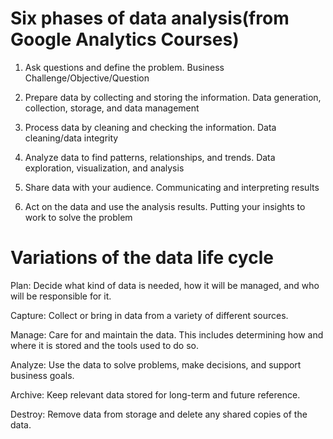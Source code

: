 # Six phases of data analysis(from Google Analytics Courses)

1. Ask questions and define the problem.
Business Challenge/Objective/Question

2. Prepare data by collecting and storing the information.
 Data generation, collection, storage, and data management
 
3. Process data by cleaning and checking the information.
Data cleaning/data integrity

4. Analyze data to find patterns, relationships, and trends.
Data exploration, visualization, and analysis

5. Share data with your audience.
Communicating and interpreting results 

6. Act on the data and use the analysis results.
Putting your insights to work to solve the problem

# Variations of the data life cycle
Plan: Decide what kind of data is needed, how it will be managed, and who will be responsible for it.

Capture: Collect or bring in data from a variety of different sources.

Manage: Care for and maintain the data. This includes determining how and where it is stored and the tools used to do so.

Analyze: Use the data to solve problems, make decisions, and support business goals.

Archive: Keep relevant data stored for long-term and future reference.

Destroy: Remove data from storage and delete any shared copies of the data.

